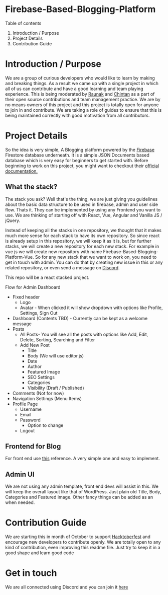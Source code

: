 
# Firebase-Based-Blogging-Platform
Table of contents
1. Introduction / Purpose
2. Project Details
3. Contribution Guide

# Introduction / Purpose
We are a group of curious developers who would like to learn by making and breaking things. As a result we came up with a single project in which all of us can contribute and have a good learning and team playing experience. 
This is being moderated by [Raunak](https://github.com/raunakhajela) and [Chintan](https://github.com/ChintanPalan) as a part of their open source contributions and team management practice. We are by no means owners of this project and this project is totally open for anyone to join in and contribute. We are taking a role of guides to ensure that this is being maintained correctly with good motivation from all contributors.

# Project Details

So the idea is very simple, A Blogging platform powered by the [Firebase](https://firebase.google.com) Firestore database underneath.
It is a simple JSON Documents based database which is very easy for beginners to get started with. Before beginning to work on this project, you might want to checkout their [official documentation.](https://firebase.google.com/docs/firestore/quickstart) 
## What the stack?
The stack you ask? Well that's the thing, we are just giving you guidelines about the basic data structure to be used in firebase, admin and user side flow. Thats it.
They can be implemented by using any Frontend you want to use. We are thinking of starting off with React, Vue, Angular and Vanilla JS / jQuery.

Instead of keeping all the stacks in one repository, we thought that it makes much more sense for each stack to have its own repository. So since react is already setup in this repository, we will keep it as it is, but for further stacks, we will create a new repository for each new stack. For example in vue js we will create new repository with name Firebase-Based-Blogging-Platform-Vue.
So for any new stack that we want to work on, you need to get in touch with admin. You can do that by creating new issue in this or any related repository, or even send a message on [Discord](https://discord.gg/mXfydfW). 

This repo will be a react stacked project.

Flow for Admin Dashboard
* Fixed header
	*  Logo
	* Avatar - When clicked it will show dropdown with options like Profile, Settings, Sign Out  
* Dashboard (Contents TBD) - Currently can be kept as a welcome message
* Posts
	* All Posts- You will see all the posts with options like Add, Edit, Delete, Sorting, Searching and Filter
	* Add New Post
		* Title
		* Body (We will use editor.js)
		* Date
		* Author
		* Featured Image
		* SEO Settings
		* Categories
		* Visibility (Draft / Published)
* Comments (Not for now)
* Navigation Settings (Menu Items)
* Profile Page
	* Username
	* Email
	* Password
		* Option to change
	* Logout

## Frontend for Blog
For front end use [this](https://www.taniarascia.com/) reference. A very simple one and easy to implement.

## Admin UI
We are not using any admin template, front end devs will assist in this.
We will keep the overall layout like that of WordPress.
Just plain old Title, Body, Categories and Featured image.
Other fancy things can be added as an when needed.


# Contribution Guide
We are starting this in month of October to support [Hacktoberfest](https://hacktoberfest.digitalocean.com) and encourage new developers to contribute openly. We are totally open to any kind of contribution, even improving this readme file. 
Just try to keep it in a good shape and learn good code

# Get in touch
We are all connected using Discord and you can join it [here](https://discord.gg/mXfydfW)